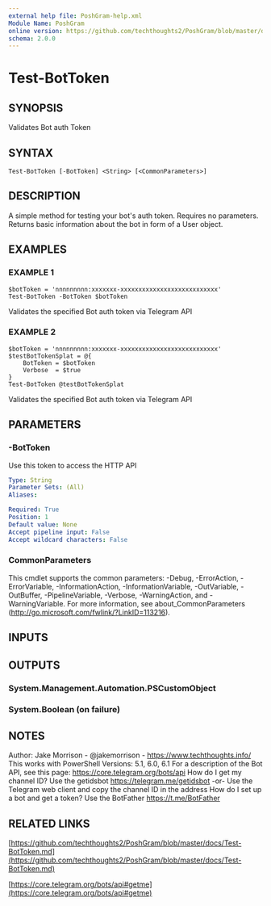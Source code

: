 ```yaml
---
external help file: PoshGram-help.xml
Module Name: PoshGram
online version: https://github.com/techthoughts2/PoshGram/blob/master/docs/Test-BotToken.md
schema: 2.0.0
---
```


# Test-BotToken

## SYNOPSIS
Validates Bot auth Token

## SYNTAX

```
Test-BotToken [-BotToken] <String> [<CommonParameters>]
```

## DESCRIPTION
A simple method for testing your bot's auth token.
Requires no parameters.
Returns basic information about the bot in form of a User object.

## EXAMPLES

### EXAMPLE 1
```
$botToken = 'nnnnnnnnn:xxxxxxx-xxxxxxxxxxxxxxxxxxxxxxxxxxx'
Test-BotToken -BotToken $botToken
```

Validates the specified Bot auth token via Telegram API

### EXAMPLE 2
```
$botToken = 'nnnnnnnnn:xxxxxxx-xxxxxxxxxxxxxxxxxxxxxxxxxxx'
$testBotTokenSplat = @{
    BotToken = $botToken
    Verbose  = $true
}
Test-BotToken @testBotTokenSplat
```

Validates the specified Bot auth token via Telegram API

## PARAMETERS

### -BotToken
Use this token to access the HTTP API

```yaml
Type: String
Parameter Sets: (All)
Aliases:

Required: True
Position: 1
Default value: None
Accept pipeline input: False
Accept wildcard characters: False
```

### CommonParameters
This cmdlet supports the common parameters: -Debug, -ErrorAction, -ErrorVariable, -InformationAction, -InformationVariable, -OutVariable, -OutBuffer, -PipelineVariable, -Verbose, -WarningAction, and -WarningVariable.
For more information, see about_CommonParameters (http://go.microsoft.com/fwlink/?LinkID=113216).

## INPUTS

## OUTPUTS

### System.Management.Automation.PSCustomObject
### System.Boolean (on failure)
## NOTES
Author: Jake Morrison - @jakemorrison - https://www.techthoughts.info/
This works with PowerShell Versions: 5.1, 6.0, 6.1
For a description of the Bot API, see this page: https://core.telegram.org/bots/api
How do I get my channel ID?
Use the getidsbot https://telegram.me/getidsbot  -or-  Use the Telegram web client and copy the channel ID in the address
How do I set up a bot and get a token?
Use the BotFather https://t.me/BotFather

## RELATED LINKS

[https://github.com/techthoughts2/PoshGram/blob/master/docs/Test-BotToken.md](https://github.com/techthoughts2/PoshGram/blob/master/docs/Test-BotToken.md)

[https://core.telegram.org/bots/api#getme](https://core.telegram.org/bots/api#getme)


